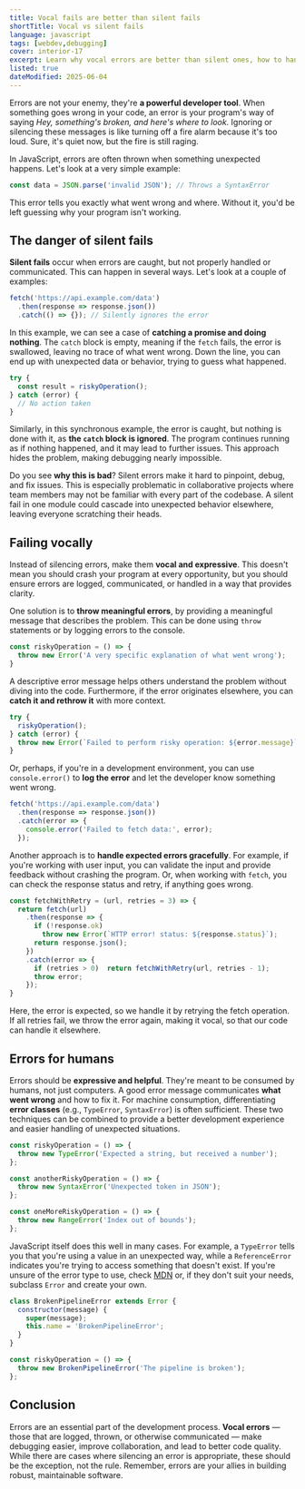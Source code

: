 ```yaml
---
title: Vocal fails are better than silent fails
shortTitle: Vocal vs silent fails
language: javascript
tags: [webdev,debugging]
cover: interior-17
excerpt: Learn why vocal errors are better than silent ones, how to handle them effectively, and improve debugging and collaboration in JavaScript.
listed: true
dateModified: 2025-06-04
---
```


Errors are not your enemy, they're **a powerful developer tool**. When something goes wrong in your code, an error is your program's way of saying _Hey, something's broken, and here's where to look._ Ignoring or silencing these messages is like turning off a fire alarm because it's too loud. Sure, it's quiet now, but the fire is still raging.

In JavaScript, errors are often thrown when something unexpected happens. Let's look at a very simple example:

```js
const data = JSON.parse('invalid JSON'); // Throws a SyntaxError
```

This error tells you exactly what went wrong and where. Without it, you'd be left guessing why your program isn't working.

## The danger of silent fails

**Silent fails** occur when errors are caught, but not properly handled or communicated. This can happen in several ways. Let's look at a couple of examples:

```js
fetch('https://api.example.com/data')
  .then(response => response.json())
  .catch(() => {}); // Silently ignores the error
```

In this example, we can see a case of **catching a promise and doing nothing**. The `catch` block is empty, meaning if the `fetch` fails, the error is swallowed, leaving no trace of what went wrong. Down the line, you can end up with unexpected data or behavior, trying to guess what happened.

```js
try {
  const result = riskyOperation();
} catch (error) {
  // No action taken
}
```

Similarly, in this synchronous example, the error is caught, but nothing is done with it, as **the `catch` block is ignored**. The program continues running as if nothing happened, and it may lead to further issues. This approach hides the problem, making debugging nearly impossible.

Do you see **why this is bad**? Silent errors make it hard to pinpoint, debug, and fix issues. This is especially problematic in collaborative projects where team members may not be familiar with every part of the codebase. A silent fail in one module could cascade into unexpected behavior elsewhere, leaving everyone scratching their heads.

## Failing vocally

Instead of silencing errors, make them **vocal and expressive**. This doesn't mean you should crash your program at every opportunity, but you should ensure errors are logged, communicated, or handled in a way that provides clarity.

One solution is to **throw meaningful errors**, by providing a meaningful message that describes the problem. This can be done using `throw` statements or by logging errors to the console.

```js
const riskyOperation = () => {
  throw new Error('A very specific explanation of what went wrong');
}
```

A descriptive error message helps others understand the problem without diving into the code. Furthermore, if the error originates elsewhere, you can **catch it and rethrow it** with more context.

```js
try {
  riskyOperation();
} catch (error) {
  throw new Error(`Failed to perform risky operation: ${error.message}`);
}
```

Or, perhaps, if you're in a development environment, you can use `console.error()` to **log the error** and let the developer know something went wrong.

```js
fetch('https://api.example.com/data')
  .then(response => response.json())
  .catch(error => {
    console.error('Failed to fetch data:', error);
  });
```

Another approach is to **handle expected errors gracefully**. For example, if you're working with user input, you can validate the input and provide feedback without crashing the program. Or, when working with `fetch`, you can check the response status and retry, if anything goes wrong.

```js
const fetchWithRetry = (url, retries = 3) => {
  return fetch(url)
    .then(response => {
      if (!response.ok)
        throw new Error(`HTTP error! status: ${response.status}`);
      return response.json();
    })
    .catch(error => {
      if (retries > 0)  return fetchWithRetry(url, retries - 1);
      throw error;
    });
}
```

Here, the error is expected, so we handle it by retrying the fetch operation. If all retries fail, we throw the error again, making it vocal, so that our code can handle it elsewhere.

## Errors for humans

Errors should be **expressive and helpful**. They're meant to be consumed by humans, not just computers. A good error message communicates **what went wrong** and how to fix it. For machine consumption, differentiating **error classes** (e.g., `TypeError`, `SyntaxError`) is often sufficient. These two techniques can be combined to provide a better development experience and easier handling of unexpected situations.

```js
const riskyOperation = () => {
  throw new TypeError('Expected a string, but received a number');
};

const anotherRiskyOperation = () => {
  throw new SyntaxError('Unexpected token in JSON');
};

const oneMoreRiskyOperation = () => {
  throw new RangeError('Index out of bounds');
};
```

JavaScript itself does this well in many cases. For example, a `TypeError` tells you that you're using a value in an unexpected way, while a `ReferenceError` indicates you're trying to access something that doesn't exist. If you're unsure of the error type to use, check [MDN](https://developer.mozilla.org/en-US/docs/Web/JavaScript/Reference/Global_Objects/Error) or, if they don't suit your needs, subclass `Error` and create your own.

```js
class BrokenPipelineError extends Error {
  constructor(message) {
    super(message);
    this.name = 'BrokenPipelineError';
  }
}

const riskyOperation = () => {
  throw new BrokenPipelineError('The pipeline is broken');
};
```

## Conclusion

Errors are an essential part of the development process. **Vocal errors** — those that are logged, thrown, or otherwise communicated — make debugging easier, improve collaboration, and lead to better code quality. While there are cases where silencing an error is appropriate, these should be the exception, not the rule. Remember, errors are your allies in building robust, maintainable software.
